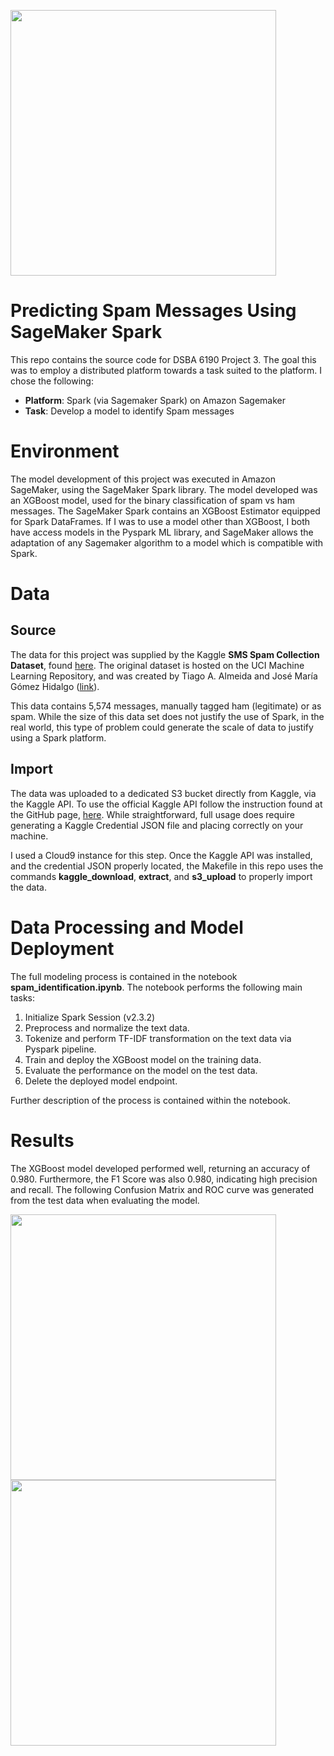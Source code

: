 <p float="right">
  <img src="https://user-images.githubusercontent.com/38056064/79609060-1277ae00-80c4-11ea-8c8a-b19308b4dd45.jpg" width="425" />
</p>


# Predicting Spam Messages Using SageMaker Spark
This repo contains the source code for DSBA 6190 Project 3. The goal this was to employ a distributed platform towards a task suited to the platform. I chose the following:

* __Platform__: Spark (via Sagemaker Spark) on Amazon Sagemaker 
* __Task__: Develop a model to identify Spam messages

# Environment
The model development of this project was executed in Amazon SageMaker, using the SageMaker Spark library. The model developed was an XGBoost model, used for the binary classification of spam vs ham messages. The SageMaker Spark contains an XGBoost Estimator equipped for Spark DataFrames. If I was to use a model other than XGBoost, I both have access models in the Pyspark ML library, and SageMaker allows the adaptation of any Sagemaker algorithm to a model which is compatible with Spark.

# Data
## Source
The data for this project was supplied by the Kaggle **SMS Spam Collection Dataset**, found [here](https://www.kaggle.com/uciml/sms-spam-collection-dataset). The original dataset is hosted on the UCI Machine Learning Repository, and was created by Tiago A. Almeida and José María Gómez Hidalgo ([link](http://www.dt.fee.unicamp.br/~tiago//smsspamcollection/)). 

This data contains 5,574 messages, manually tagged ham (legitimate) or as spam. While the size of this data set does not justify the use of Spark, in the real world, this type of problem could generate the scale of data to justify using a Spark platform.

## Import
The data was uploaded to a dedicated S3 bucket directly from Kaggle, via the Kaggle API. To use the official Kaggle API follow the instruction found at the GitHub page, [here](https://github.com/Kaggle/kaggle-api). While straightforward, full usage does require generating a Kaggle Credential  JSON file and placing correctly on your machine.

I used a Cloud9 instance for this step. Once the Kaggle API was installed, and the credential JSON properly located, the Makefile in this repo uses the commands **kaggle_download**, **extract**, and **s3_upload** to properly import the data. 

# Data Processing and Model Deployment
The full modeling process is contained in the notebook **spam_identification.ipynb**.
The notebook performs the following main tasks:

1. Initialize Spark Session (v2.3.2)
2. Preprocess and normalize the text data.
3. Tokenize and perform TF-IDF transformation on the text data via Pyspark pipeline.
4. Train and deploy the XGBoost model on the training data.
5. Evaluate the performance on the model on the test data.
6. Delete the deployed model endpoint.

Further description of the process is contained within the notebook.

# Results
The XGBoost model developed performed well, returning an accuracy of 0.980. Furthermore, the F1 Score was also 0.980, indicating high precision  and recall. The following Confusion Matrix and ROC curve was generated from the test data when evaluating the model.

<p >
  <img src="https://user-images.githubusercontent.com/38056064/79607581-6d5bd600-80c1-11ea-8b28-ced7b1d58f36.png" width="425" />
  <img src="https://user-images.githubusercontent.com/38056064/79607548-603ee700-80c1-11ea-8360-e4e74af92924.png" width="425" /> 
</p>


